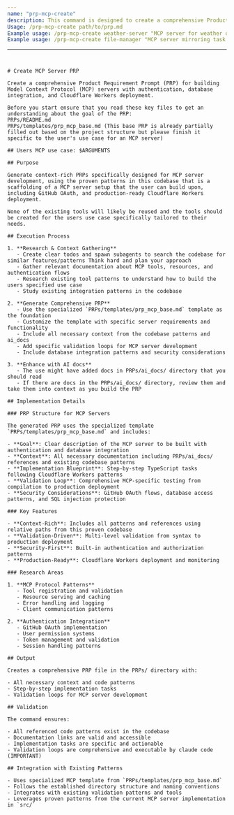 ```yaml
---
name: "prp-mcp-create"
description: This command is designed to create a comprehensive Product Requirement Prompt (PRP) for building Model Context Protocol (MCP) servers referencing this codebase patterns mirroring tool setups for the users specific requirements.
Usage: /prp-mcp-create path/to/prp.md
Example usage: /prp-mcp-create weather-server "MCP server for weather data with API integration"
Example usage: /prp-mcp-create file-manager "MCP server mirroring task master mcp"
```
---
```


# Create MCP Server PRP

Create a comprehensive Product Requirement Prompt (PRP) for building Model Context Protocol (MCP) servers with authentication, database integration, and Cloudflare Workers deployment.

Before you start ensure that you read these key files to get an understanding about the goal of the PRP:
PRPs/README.md
PRPs/templates/prp_mcp_base.md (This base PRP is already partially filled out based on the project structure but please finish it specific to the user's use case for an MCP server)

## Users MCP use case: $ARGUMENTS

## Purpose

Generate context-rich PRPs specifically designed for MCP server development, using the proven patterns in this codebase that is a scaffolding of a MCP server setup that the user can build upon, including GitHub OAuth, and production-ready Cloudflare Workers deployment.

None of the existing tools will likely be reused and the tools should be created for the users use case specifically tailored to their needs.

## Execution Process

1. **Research & Context Gathering**
   - Create clear todos and spawn subagents to search the codebase for similar features/patterns Think hard and plan your approach
   - Gather relevant documentation about MCP tools, resources, and authentication flows
   - Research existing tool patterns to understand how to build the users specified use case
   - Study existing integration patterns in the codebase

2. **Generate Comprehensive PRP**
   - Use the specialized `PRPs/templates/prp_mcp_base.md` template as the foundation
   - Customize the template with specific server requirements and functionality
   - Include all necessary context from the codebase patterns and ai_docs
   - Add specific validation loops for MCP server development
   - Include database integration patterns and security considerations

3. **Enhance with AI docs**
   - The use might have added docs in PRPs/ai_docs/ directory that you should read
   - If there are docs in the PRPs/ai_docs/ directory, review them and take them into context as you build the PRP

## Implementation Details

### PRP Structure for MCP Servers

The generated PRP uses the specialized template `PRPs/templates/prp_mcp_base.md` and includes:

- **Goal**: Clear description of the MCP server to be built with authentication and database integration
- **Context**: All necessary documentation including PRPs/ai_docs/ references and existing codebase patterns
- **Implementation Blueprint**: Step-by-step TypeScript tasks following Cloudflare Workers patterns
- **Validation Loop**: Comprehensive MCP-specific testing from compilation to production deployment
- **Security Considerations**: GitHub OAuth flows, database access patterns, and SQL injection protection

### Key Features

- **Context-Rich**: Includes all patterns and references using relative paths from this proven codebase
- **Validation-Driven**: Multi-level validation from syntax to production deployment
- **Security-First**: Built-in authentication and authorization patterns
- **Production-Ready**: Cloudflare Workers deployment and monitoring

### Research Areas

1. **MCP Protocol Patterns**
   - Tool registration and validation
   - Resource serving and caching
   - Error handling and logging
   - Client communication patterns

2. **Authentication Integration**
   - GitHub OAuth implementation
   - User permission systems
   - Token management and validation
   - Session handling patterns

## Output

Creates a comprehensive PRP file in the PRPs/ directory with:

- All necessary context and code patterns
- Step-by-step implementation tasks
- Validation loops for MCP server development

## Validation

The command ensures:

- All referenced code patterns exist in the codebase
- Documentation links are valid and accessible
- Implementation tasks are specific and actionable
- Validation loops are comprehensive and executable by claude code (IMPORTANT)

## Integration with Existing Patterns

- Uses specialized MCP template from `PRPs/templates/prp_mcp_base.md`
- Follows the established directory structure and naming conventions
- Integrates with existing validation patterns and tools
- Leverages proven patterns from the current MCP server implementation in `src/`
